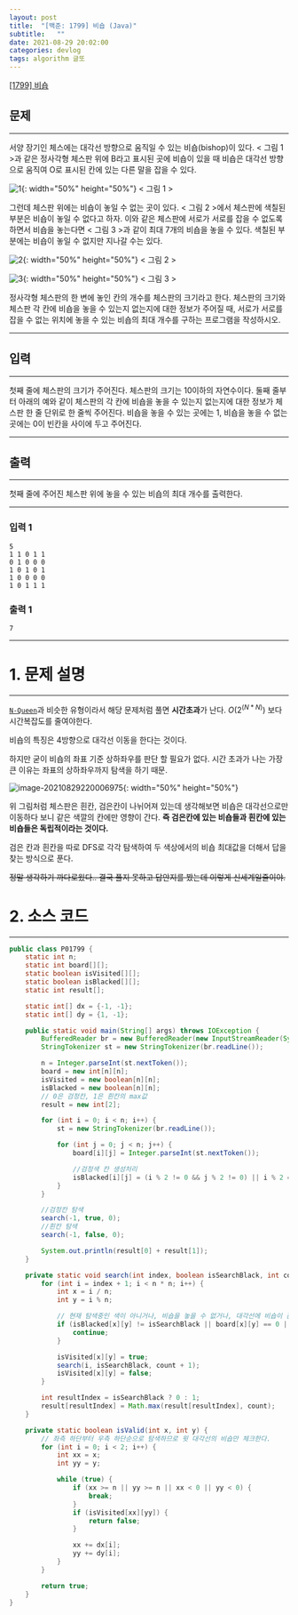 ```yaml
---
layout: post
title:  "[백준: 1799] 비숍 (Java)"
subtitle:   ""
date: 2021-08-29 20:02:00
categories: devlog
tags: algorithm 글또
---
```


[[1799] 비숍](https://boj.kr/1799)  


## 문제

- - -
서양 장기인 체스에는 대각선 방향으로 움직일 수 있는 비숍(bishop)이 있다. < 그림 1 >과 같은 정사각형 체스판 위에 B라고 표시된 곳에 비숍이 있을 때 비숍은 대각선 방향으로 움직여 O로 표시된 칸에 있는 다른 말을 잡을 수 있다.


![1](https://upload.acmicpc.net/c3f4ac55-3e37-4bed-a381-7d407b2f9b4f/-/preview/){: width="50%" height="50%"}
< 그림 1 >

그런데 체스판 위에는 비숍이 놓일 수 없는 곳이 있다. < 그림 2 >에서 체스판에 색칠된 부분은 비숍이 놓일 수 없다고 하자. 이와 같은 체스판에 서로가 서로를 잡을 수 없도록 하면서 비숍을 놓는다면 < 그림 3 >과 같이 최대 7개의 비숍을 놓을 수 있다.  색칠된 부분에는 비숍이 놓일 수 없지만 지나갈 수는 있다.


![2](https://upload.acmicpc.net/3d44f5a2-bd28-41bd-9959-0f8f8bfbff3f/-/preview/){: width="50%" height="50%"}
< 그림 2 >


![3](https://upload.acmicpc.net/49405f78-09c9-4220-8687-ec3269dd6c1b/-/preview/){: width="50%" height="50%"}
< 그림 3 >

정사각형 체스판의 한 변에 놓인 칸의 개수를 체스판의 크기라고 한다. 체스판의 크기와 체스판 각 칸에 비숍을 놓을 수 있는지 없는지에 대한 정보가 주어질 때, 서로가 서로를 잡을 수 없는 위치에 놓을 수 있는 비숍의 최대 개수를 구하는 프로그램을 작성하시오.

- - -


## 입력


- - -

첫째 줄에 체스판의 크기가 주어진다. 체스판의 크기는 10이하의 자연수이다. 둘째 줄부터 아래의 예와 같이 체스판의 각 칸에 비숍을 놓을 수 있는지 없는지에 대한 정보가 체스판 한 줄 단위로 한 줄씩 주어진다. 비숍을 놓을 수 있는 곳에는 1, 비숍을 놓을 수 없는 곳에는 0이 빈칸을 사이에 두고 주어진다.

- - -


## 출력

- - -

첫째 줄에 주어진 체스판 위에 놓을 수 있는 비숍의 최대 개수를 출력한다.

- - -


### 입력 1

```
5
1 1 0 1 1
0 1 0 0 0
1 0 1 0 1
1 0 0 0 0
1 0 1 1 1
```

### 출력 1

```
7
```

* * *








# 1. 문제 설명

- - -

[`N-Queen`](https://boj.kr/9663)과 비슷한 유형이라서 해당 문제처럼 풀면 **시간초과**가 난다. $O(2^(N*N))$ 보다 시간복잡도를 줄여야한다.

비숍의 특징은 4방향으로 대각선 이동을 한다는 것이다.

하지만 굳이 비숍의 좌표 기준 상하좌우를 판단 할 필요가 없다. 시간 초과가 나는 가장 큰 이유는 좌표의 상하좌우까지 탐색을 하기 때문.

![image-20210829220006975](https://tva1.sinaimg.cn/large/008i3skNgy1gtxyipmwrmj60rs0rs0tw02.jpg){: width="50%" height="50%"}

위 그림처럼 체스판은 흰칸, 검은칸이 나뉘어져 있는데 생각해보면 비숍은 대각선으로만 이동하다 보니 같은 색깔의 칸에만 영향이 간다. **즉 검은칸에 있는 비숍들과 흰칸에 있는 비숍들은 독립적이라는 것이다.**

검은 칸과 흰칸을 따로 DFS로 각각 탐색하여 두 색상에서의 비숍 최대값을 더해서 답을 찾는 방식으로 푼다.

~~정말 생각하기 까다로웠다.. 결국 풀지 못하고 답안지를 봤는데 이렇게 신세계일줄이야.~~

# 2. 소스 코드


- - -


```java
public class P01799 {
    static int n;
    static int board[][];
    static boolean isVisited[][];
    static boolean isBlacked[][];
    static int result[];

    static int[] dx = {-1, -1};
    static int[] dy = {1, -1};

    public static void main(String[] args) throws IOException {
        BufferedReader br = new BufferedReader(new InputStreamReader(System.in));
        StringTokenizer st = new StringTokenizer(br.readLine());

        n = Integer.parseInt(st.nextToken());
        board = new int[n][n];
        isVisited = new boolean[n][n];
        isBlacked = new boolean[n][n];
        // 0은 검정칸, 1은 흰칸의 max값
        result = new int[2];

        for (int i = 0; i < n; i++) {
            st = new StringTokenizer(br.readLine());

            for (int j = 0; j < n; j++) {
                board[i][j] = Integer.parseInt(st.nextToken());

                //검정색 칸 생성처리
                isBlacked[i][j] = (i % 2 != 0 && j % 2 != 0) || i % 2 == 0 && j % 2 == 0;
            }
        }

        //검정칸 탐색
        search(-1, true, 0);
        //흰칸 탐색
        search(-1, false, 0);

        System.out.println(result[0] + result[1]);
    }

    private static void search(int index, boolean isSearchBlack, int count) {
        for (int i = index + 1; i < n * n; i++) {
            int x = i / n;
            int y = i % n;

            // 현재 탐색중인 색이 아니거나, 비숍을 놓을 수 없거나, 대각선에 비숍이 존재하거나
            if (isBlacked[x][y] != isSearchBlack || board[x][y] == 0 || !isValid(x, y)) {
                continue;
            }

            isVisited[x][y] = true;
            search(i, isSearchBlack, count + 1);
            isVisited[x][y] = false;
        }

        int resultIndex = isSearchBlack ? 0 : 1;
        result[resultIndex] = Math.max(result[resultIndex], count);
    }

    private static boolean isValid(int x, int y) {
        // 좌측 하단부터 우측 하단순으로 탐색하므로 윗 대각선의 비숍만 체크한다.
        for (int i = 0; i < 2; i++) {
            int xx = x;
            int yy = y;

            while (true) {
                if (xx >= n || yy >= n || xx < 0 || yy < 0) {
                    break;
                }
                if (isVisited[xx][yy]) {
                    return false;
                }

                xx += dx[i];
                yy += dy[i];
            }
        }

        return true;
    }
}
```
